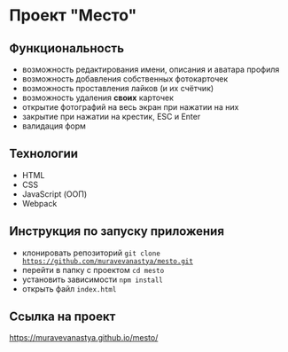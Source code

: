 # Проект "Место"

## Функциональность
* возможность редактирования имени, описания и аватара профиля
* возможность добавления собственных фотокарточек
* возможность проставления лайков (и их счётчик)
* возможность удаления __своих__ карточек
* открытие фотографий на весь экран при нажатии на них
* закрытие при нажатии на крестик, ESC и Enter
* валидация форм

## Технологии
* HTML 
* CSS
* JavaScript (ООП)
* Webpack

## Инструкция по запуску приложения
* клонировать репозиторий <code>git clone https://github.com/muravevanastya/mesto.git</code>
* перейти в папку с проектом <code>cd mesto</code>
* установить зависимости <code>npm install</code>
* открыть файл <code>index.html</code>

## Ссылка на проект
https://muravevanastya.github.io/mesto/
